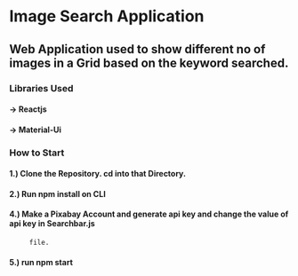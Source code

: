 # Image Search Application

## Web Application used to show different no of images in a Grid based on the keyword searched.

### Libraries Used

#### -> Reactjs
#### -> Material-Ui

### How to Start

#### 1.) Clone the Repository. cd into that Directory.
#### 2.) Run npm install on CLI
#### 4.) Make a Pixabay Account and generate api key and change the value of api key in Searchbar.js
         file.
#### 5.) run npm start